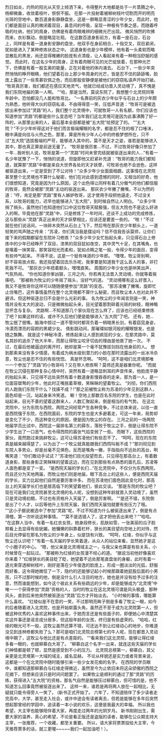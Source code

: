 烈日如炎，灼热的阳光从天空上倾洒下来，令得整片大地都是处于一片蒸腾之中，杨柳微垂，收敛着枝叶，恹恹不振。
在那一片投射着被柳树枝叶切割而开的明亮光斑的空地中，数百道身影静静盘坐，这是一群略显青涩的少年少女，而此时，他们都是面目认真的微闭着双目，鼻息间的呼吸，呈现一种极有节奏之感，而随着呼吸的吐纳，他们的周身，仿佛是有着肉眼难辨的细微光芒出现。
微风悄然的吹拂而来，衣衫飘动，倒是略显壮观。
在这数百道身影前方，有着一座石台，石台上，同样是有着一道身影安静的盘坐，他双手在身前相合，十指交叉，双目紧闭，犹如是进入了某种修炼状态之中。
这道身影也是少年模样，他有着一头柔软而略显散乱的黑发，尚还显得稚嫩的脸庞有点清瘦，让人看起来有着一种相当舒服的感觉。
而此时，在这名少年的周身，正有着肉眼可见的光芒绽放着，在那种光芒下，仿佛是有着一股玄奥的能量，正在对着他的体内涌去。
石台下，一些少年突然悄悄的睁开眼睛，他们望着石台上那少年周身的光芒，皆是忍不住的舔舔嘴，脸庞上露出了一些羡慕钦佩之色，而后那股安静便是被他们的窃窃私语声开始打破。
“牧哥真厉害，我们都还在感应天地灵气，他就已经成功晋入灵动境了，真不愧是我们东院地届的第一人啊。
”“哈，那是当然，莫说东院了，我想整个北灵院同等年龄中，恐怕都没几人能和牧哥比。
”一名靠前的灰衣少年似乎与石台上的少年颇为熟悉，他听得大伙的窃窃私语，不由得得意一笑，压低声音道：“牧哥可是被选拔出来参加过“灵路”的人，我们整个北灵境中，可就牧哥一人有名额，你们应该也知道参加“灵路”的都是些什么变态吧？当年我们这北灵境可是因为此事沸腾了好一阵的，从那里出来的人，最后基本全部都是被“五大院”给预定了的。
”“五大院？”不少少年听得这对于他们而言极端耀眼的名字，都是忍不住的咽了口唾沫，眼中满是向往与火热之色，那里，算是所有少年人心中的终极梦想所在，只不过“五大院”选拔极端的严苛，能够进入其中的，莫不是天才之姿，谁若是能够进入其中，那也真正算是前途无量了。
“牧哥是很厉害...不过，不过牧哥好像只参加了一年...我听别人说，牧哥是第一个“灵路”时间未曾完结就被驱逐出来的人...”有着一名少年犹豫了一下，悄悄的说道，但旋即他又赶紧补充道：“牧哥的能力我们都知道，就算那“灵路”中都是来自大世界各处的天才妖孽，可牧哥也绝不会逊色，这样被驱逐出来，一定是受到了不公对待！”众多少年少女面面相觑，这事情在北灵院甚至整个北灵境也不算什么秘密，他们在对此感到遗憾的同时，又相当的好奇，他们很想知道，究竟是因为什么原因，这个出色得让同样有着几分傲气的他们都信服的牧哥，竟然会被那“灵路”主动的驱逐出来。
那灰衣少年撇了撇嘴，不以为然的道：“哼，肯定是那“灵路”里有人嫉妒牧哥，这才使用手段把他逼走，不过没关系，以牧哥的能力，迟早也能够进入“五大院”，到时候自然让人明白。
”众多少年捎了捎头，虽然他们也知道他们口中这位牧哥天赋极强，但五大院也不是这么好进入的啊，毕竟他在那“灵路”中，只是修炼了一年时间，还谈不上成功的完成修炼，这与那些从“灵路”真正出来的天才妖孽相比，应该还是要差一些的。
“啪！”不过就在他们说话间，一块碎木突然从石台上飞下，然后甩在那灰衣少年额头上，一道轻笑的骂声随之传来：“苏凌，你们真当我是摆设吗？信不信我告诉莫师，让你们接下来的假期都留在东院补习修炼？”众多少年少女忙抬起头来，只见得石台上修炼中的少年已经睁开了双目，漆黑的双目犹如夜空，其中灵气十足，在其嘴角，也是噙着一抹笑容，那笑容阳光而柔和，犹如点睛之笔一般，令得少年的面目，变得有些帅气起来。
不得不说，这是一个挺有味道的少年郎。
“嘿嘿，牧尘哥别啊，好不容易放点假，我还指望着回去乐乐呢，我爹要是知道我干这么丢人的事，非打死我不可。
”那灰衣少年捂着额头，嘿嘿直笑。
周围的少年少女也是哄笑出声，气氛热闹。
“你也知道你爹凶狠，三月之内，你若再无法晋入灵动境，你就等着挨揍吧。
”那被称为牧尘的少年摇了摇头，没好气的道。
“灵动境哪有这么好晋入，我又不是牧哥你这样可以随随便便参加“灵路”的变态。
”那苏凌撇了撇嘴，旋即忙止住嘴巴，这件事情虽然在整个北灵境都不算什么秘密，而且牧尘本人也对此并不避讳，但这种驱逐总归不会是什么光彩的事。
名为牧尘的少年闻言则是一笑，神情并没有太大的波动，只是微微抬起头来，目光望着那割碎着光斑的树枝，眼神略显怀念与复杂。
灵路啊...不知道那几个家伙现在怎么样了，应该也已经结束修炼了吧？如果这样的话，或许不久后他们便是能够进入“五大院”了吧。
还有，她...牧尘抿了抿嘴，脑海中掠过一道不管何时都背负着一柄暗黑长剑，有着窈窕身姿，冷漠而漂亮的容颜的黑裙少女。
倩影跳动间，那璀璨如银河般的耀眼银发，也是随之飘舞。
就是这个神秘冷漠，修炼起来让人感到疯狂的少女，在那灵路中，莫名其妙的追杀了他大半年，而那让得牧尘咬牙切齿的理由是他救了她一次。
不过，在最后他被逼迫的离开时，她却是第一个毫不犹豫拔剑挡在他身前的人。
想到那素来没有多少情感，有着成为祸水级别潜力的小脸在那时流露出的一丝冰冷杀意，牧尘也是忍不住的有些恍惚。
真是怀念啊。
“呵呵，这不是咱们北灵境那唯一一个参加了“灵路”的小牧哥吗？又在带人修炼啊？莫师还真是器重你呢。
”而就在牧尘沉侵在那种复杂心情中时，突然有着一道略显刺耳的声音传来，他脸庞平静的抬起头来，只见得不远处突然有着十数道身影慢吞吞的走来，那为首一人，是一位面容桀骜的少年，他此时正嘴挑着草根，笑眯眯的望着牧尘。
“刘彻，你们西院的人跑我们东院干什么？找揍不成？!”那之前被牧尘称为苏凌的少年见到这群人，面色却是一沉，站起身来冷笑道。
唰！空地上那数百名东院的学生，也是在此时站起来，目光不善的望着这群来人，人数汇聚起来，倒是相当的有气势。
在这北灵院中，分为东院与西院，两院之间经常产生各种竞争，不过总体来说，以往一直是西院强于东院，在西院面前，东院的学生也是大多避着走，可这一年来，局势却是变化了不少，而这种变化的原因，便是因为牧尘的存在。
三月之前的一场两院地届学员比试中，西院这一届排名第三的薛东，落败于牧尘之手，倒是让得东院不少学生出了一口恶气，也令得西院的嚣张气焰变弱了一些。
而眼下，这些西院的家伙，竟然跑过来挑衅牧尘，这可让得苏凌他们有些忍不了。
“呵呵，现在的东院真是越来越得瑟了，以为出了一个牧尘就真能跟我们西院叫板不成？”那刘彻见到东院人多势众，却是丝毫不见惧色，反而是嘴角一撇，手指指向不远处的高台，咧嘴笑道：“你们敢动手试试？”苏凌他们目光投望而去，只见得在那高台上，有着数道身影，那些身影正笑眯眯的望着这边，而在见到那些有点熟悉的面孔后，苏凌等人面色都是变了一变。
“是西院天届的学长们...”在北灵院中，不仅分为东西两院，而且还分为天地两届，而牧尘他们则是地届，眼下高台上的这些人，便是西院天届的学长，实力比起他们自然是要厉害许多。
而在苏凌他们面色因此变化时，那高台上的天届学长们也是居高临下的笑望着他们，彼此交谈。
“那是东院的牧尘吧？现在可是我们北灵院甚至北灵境的名人呢，没想到这种年龄就晋入灵动境了，虽然只是灵动境初期，不过也有资格升入天届了，倒是厉害啊。
”“是还不错，东院倒是出了个人才，以后等他升上东院天届，我们西院天届怕就要有些压力了哦。
”“这小子据说被选中了参加“灵路”呢，不过不知道为什么被驱逐出来了，倒是有点滑稽，第一次听说这种事情。
”“莫不是选错人了，这才把他丢出来吧？”“哈哈。
”在这群人当中，有着一名红衣女孩，她身段修长，肌肤如雪，一张美丽的瓜子脸颊看上去显得有些妩媚，她慵懒的斜靠着栏杆，狭长的美目望向空地上的对恃，然后目光停留在那名为牧尘的少年身上，似是饶有兴致。
“呵呵，红绫，你似乎与这牧尘还认识吧？”有着一名天届的学长笑着道，从众人的站位来看，显然她才是这个小圈子的中心。
“嗯，他父亲是北灵境域主之一，与我父亲也算是有些关系，小时候曾在一起玩过。
”那被称为红绫的女孩漫不经心的道。
“据说当初他好像喜欢你来着？”红绫狭长的美目眨了眨，她望着不远处那笔直盘坐的身躯，此时有着一道光束穿透柳树枝叶，刚好是落在少年俊逸的脸庞上，形成一圈淡淡的光弧，舒服而好看，这令得她微怔了一下，隐约的还能够记起小时候那跟着她屁股后面的小男孩，只不过那时候的他，倒是没什么引人注目的地方，她也是并没有给予过多的注意，然而谁能想到，如今这个彼此关系有些疏远的少年，却是能够成为“北灵境”中唯一一个获得参加“灵路”资格的人，当时的牧尘在这北灵境可谓是风头极盛，那种风头，直到后来他突然被驱逐出“灵路”后方才开始淡去。
“小时候的事情，哪能算什么喜欢。
”红绫似是不在意的一笑，不过那明亮眸子倒是多看了牧尘一眼，如今的后者随着进入北灵院，也是开始崭露头角，虽然还不至于成为北灵院第一人，但被这种优秀的人喜欢这种事传出来，于她而言还是有些面子的，即便她心中清楚其实这件事还是谣言成分居多，但这般年龄的女孩，终归是有些虚荣的。
“哈哈，红绫的眼光可不一般，这牧尘虽然还算不错，可还达不到让红绫动心的地步，你难道没见到连林修都失败了么？那可是咱们北灵院总榜第七的牛人呢，现在都晋入灵动境中期了，这牧尘与他比还是有点差距的。
”“看来我们这北灵院，能够让得红绫多看一眼的，也就柳慕白大哥了。
”柳慕白这个名字一出来，就连这些天届的学长们神情都是顿了顿，显然是感受到不小的压力。
北灵院总榜第一，柳慕白，其父亲更是北灵境第一大域的域主，威名显赫。
不论从样貌还是实力或者背景来说，这都是一个在北灵院中随时能够引来一些少女发花痴的名字。
在西院的学员眼中，谁都知道那柳慕白与红绫走得微近，虽然至今为止依旧未将这朵骄傲的西院之花摘下，但想来应该只是时间问题罢了。
如果牧尘是顺利的通过了那“灵路”的历练，获得进入“五大院”的资格，那名气自然是能够压过柳慕白，但可惜的是，他不知道怎么回事竟然被驱逐出来了。
这样一来，谁若是再将两人放在一起相比，无疑就只能令得旁人一笑了。
(新书正式开始了。
六年了，不知道陪伴了多少读者走完高中，大学，甚至走入社会，或许中途会有读者离去，但若是能够在多年后突然想起那曾经的学园中，追读着一本小说的欢乐，这便是我最大的幸福。
所以我也希望，大主宰也能够陪伴着大家，再度走过两年的光阴岁月。
新书刚刚出生，需要大家的温养，真心的希望，不论是看正版还是盗版的读者，能够在公众期支持大主宰，一张推荐，一个收藏，都至关重要。
所以，请大家将票票投给大主宰，今天推荐票多的话，就三更喔~~~~~我们一起加油吧！）。
